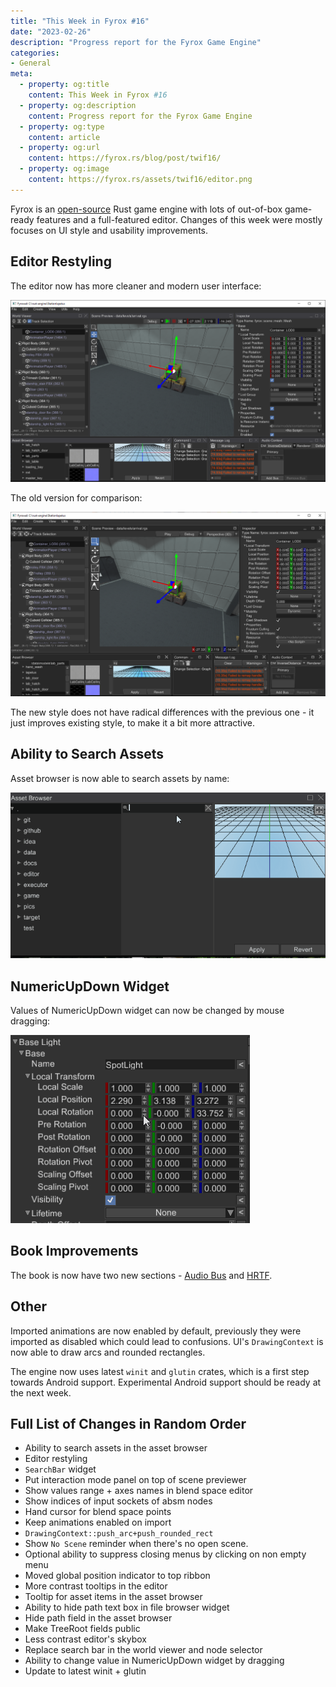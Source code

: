 ```yaml
---
title: "This Week in Fyrox #16"
date: "2023-02-26"
description: "Progress report for the Fyrox Game Engine"
categories: 
- General
meta:
  - property: og:title
    content: This Week in Fyrox #16
  - property: og:description
    content: Progress report for the Fyrox Game Engine
  - property: og:type
    content: article
  - property: og:url
    content: https://fyrox.rs/blog/post/twif16/
  - property: og:image
    content: https://fyrox.rs/assets/twif16/editor.png
---
```


Fyrox is an [open-source](https://github.com/FyroxEngine/Fyrox) Rust game engine with lots of out-of-box 
game-ready features and a full-featured editor. Changes of this week were mostly focuses on UI style
and usability improvements. 

## Editor Restyling

The editor now has more cleaner and modern user interface: 

![editor new](/assets/twif16/editor.png)

The old version for comparison:

![editor old](/assets/twif16/editor_old.png)

The new style does not have radical differences with the previous one - it just improves existing style,
to make it a bit more attractive.

## Ability to Search Assets

Asset browser is now able to search assets by name:

![search](/assets/twif16/search.gif)

## NumericUpDown Widget

Values of NumericUpDown widget can now be changed by mouse dragging:

![spinner](/assets/twif16/spinner.gif)

## Book Improvements

The book is now have two new sections - [Audio Bus](https://fyrox-book.github.io/sound/bus.html) and 
[HRTF](https://fyrox-book.github.io/sound/hrtf.html).

## Other

Imported animations are now enabled by default, previously they were imported as disabled which could lead
to confusions. UI's `DrawingContext` is now able to draw arcs and rounded rectangles.

The engine now uses latest `winit` and `glutin` crates, which is a first step towards Android support. 
Experimental Android support should be ready at the next week.

## Full List of Changes in Random Order

- Ability to search assets in the asset browser
- Editor restyling
- `SearchBar` widget
- Put interaction mode panel on top of scene previewer
- Show values range + axes names in blend space editor
- Show indices of input sockets of absm nodes
- Hand cursor for blend space points
- Keep animations enabled on import
- `DrawingContext::push_arc+push_rounded_rect`
- Show `No Scene` reminder when there's no open scene.
- Optional ability to suppress closing menus by clicking on non empty menu
- Moved global position indicator to top ribbon
- More contrast tooltips in the editor
- Tooltip for asset items in the asset browser
- Ability to hide path text box in file browser widget
- Hide path field in the asset browser
- Make TreeRoot fields public
- Less contrast editor's skybox
- Replace search bar in the world viewer and node selector
- Ability to change value in NumericUpDown widget by dragging
- Update to latest winit + glutin